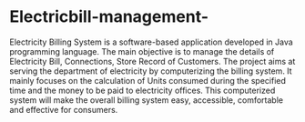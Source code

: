 # Electricbill-management-
Electricity Billing System is a software-based application developed in Java programming language. The main objective is to manage the details of Electricity Bill, Connections, Store Record of Customers. The project aims at serving the department of electricity by computerizing the billing system. It mainly focuses on the calculation of Units consumed during the specified time and the money to be paid to electricity offices. This computerized system will make the overall billing system easy, accessible, comfortable and effective for consumers.
